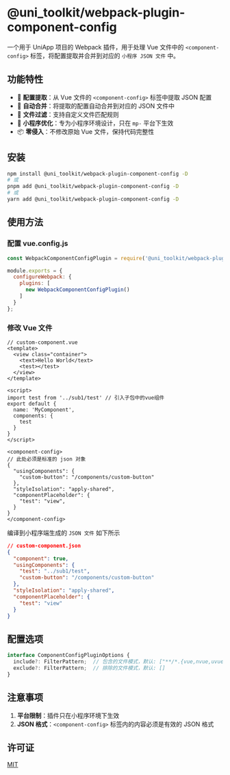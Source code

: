# @uni_toolkit/webpack-plugin-component-config

一个用于 UniApp 项目的 Webpack 插件，用于处理 Vue 文件中的 `<component-config>` 标签，将配置提取并合并到对应的 `小程序 JSON 文件` 中。

## 功能特性

- 🎯 **配置提取**：从 Vue 文件的 `<component-config>` 标签中提取 JSON 配置
- 🔄 **自动合并**：将提取的配置自动合并到对应的 JSON 文件中
- 🎨 **文件过滤**：支持自定义文件匹配规则
- 🚀 **小程序优化**：专为小程序环境设计，只在 `mp-` 平台下生效
- 📦 **零侵入**：不修改原始 Vue 文件，保持代码完整性

## 安装

```bash
npm install @uni_toolkit/webpack-plugin-component-config -D
# 或
pnpm add @uni_toolkit/webpack-plugin-component-config -D
# 或
yarn add @uni_toolkit/webpack-plugin-component-config -D
```

## 使用方法

### 配置 vue.config.js

```javascript
const WebpackComponentConfigPlugin = require('@uni_toolkit/webpack-plugin-component-config').default;

module.exports = {
  configureWebpack: {
    plugins: [
      new WebpackComponentConfigPlugin()
    ]
  }
};
```

### 修改 Vue 文件

```vue
// custom-component.vue
<template>
  <view class="container">
    <text>Hello World</text>
    <test></test>
  </view>
</template>

<script>
import test from '../sub1/test' // 引入子包中的vue组件
export default {
  name: 'MyComponent',
  components: {
    test
  }
}
</script>

<component-config>
// 此处必须是标准的 json 对象  
{
  "usingComponents": {
    "custom-button": "/components/custom-button"
  },
  "styleIsolation": "apply-shared",
  "componentPlaceholder": {  
    "test": "view",  
  }  
}
</component-config>
```

编译到小程序端生成的 `JSON 文件` 如下所示

```json
// custom-component.json
{
  "component": true,
  "usingComponents": {
    "test": "../sub1/test",
    "custom-button": "/components/custom-button"
  },
  "styleIsolation": "apply-shared",
  "componentPlaceholder": {
    "test": "view"
  }
}
```

## 配置选项

```typescript
interface ComponentConfigPluginOptions {
  include?: FilterPattern;  // 包含的文件模式，默认: ["**/*.{vue,nvue,uvue}"]
  exclude?: FilterPattern;  // 排除的文件模式，默认: []
}
```

## 注意事项

1. **平台限制**：插件只在小程序环境下生效
2. **JSON 格式**：`<component-config>` 标签内的内容必须是有效的 JSON 格式

## 许可证

[MIT](/LICENSE)
